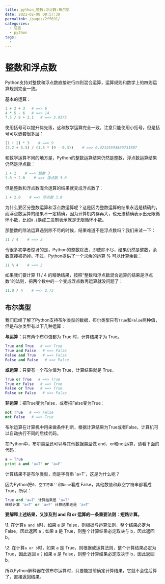 ```yaml
---
title: python_整数:浮点数:布尔型
date: 2021-02-08 09:57:38
permalink: /pages/2f5691/
categories:
  - 语言
  - python
tags:
  - 
---
```

# 整数和浮点数

Python支持对整数和浮点数直接进行四则混合运算，运算规则和数学上的四则运算规则完全一致。

基本的运算：

```python
1 + 2 + 3   # ==> 6
4 * 5 - 6   # ==> 14
7.5 / 8 + 2.1   # ==> 3.0375
```

使用括号可以提升优先级，这和数学运算完全一致，注意只能使用小括号，但是括号可以嵌套很多层：

```python
(1 + 2) * 3    # ==> 9
(2.2 + 3.3) / (1.5 * (9 - 0.3))    # ==> 0.42145593869731807
```

和数学运算不同的地方是，Python的整数运算结果仍然是整数，浮点数运算结果仍然是浮点数：

```python
1 + 2    # ==> 整数 3
1.0 + 2.0    # ==> 浮点数 3.0
```

但是整数和浮点数混合运算的结果就变成浮点数了：

```python
1 + 2.0    # ==> 浮点数 3.0
```

为什么要区分整数运算和浮点数运算呢？这是因为整数运算的结果永远是精确的，而浮点数运算的结果不一定精确，因为计算机内存再大，也无法精确表示出无限循环小数，比如` 0.1 `换成二进制表示就是无限循环小数。

那整数的除法运算遇到除不尽的时候，结果难道不是浮点数吗？我们来试一下：

```python
11 / 4    # ==> 2
```

令很多初学者惊讶的是，Python的整数除法，即使除不尽，结果仍然是整数，余数直接被扔掉。不过，Python提供了一个求余的运算 % 可以计算余数：

```python
11 % 4    # ==> 3
```

如果我们要计算 11 / 4 的精确结果，按照“整数和浮点数混合运算的结果是浮点数”的法则，把两个数中的一个变成浮点数再运算就没问题了：

```python
11.0 / 4    # ==> 2.75
```

## 布尔类型

我们已经了解了Python支持布尔类型的数据，布尔类型只有`True`和`False`两种值，但是布尔类型有以下几种运算：

**与运算**：只有两个布尔值都为 True 时，计算结果才为 True。

```python
True and True   # ==> True
True and False   # ==> False
False and True   # ==> False
False and False   # ==> False
```

**或运算**：只要有一个布尔值为 True，计算结果就是 True。

```python
True or True   # ==> True
True or False   # ==> True
False or True   # ==> True
False or False   # ==> False
```

**非运算**：把True变为False，或者把False变为True：

```python
not True   # ==> False
not False   # ==> True
```

布尔运算在计算机中用来做条件判断，根据计算结果为True或者False，计算机可以自动执行不同的后续代码。

在Python中，布尔类型还可以与其他数据类型做 and、or和not运算，请看下面的代码：

```python
a = True
print a and 'a=T' or 'a=F'
```

计算结果不是布尔类型，而是字符串 'a=T'，这是为什么呢？

因为Python把`0`、`空字符串''`和`None`看成 False，其他数值和非空字符串都看成 True，所以：

```python
True and 'a=T' 计算结果是 'a=T'
继续计算 'a=T' or 'a=F' 计算结果还是 'a=T'
```

**要解释上述结果，又涉及到 and 和 or 运算的一条重要法则：短路计算。**

\1. 在计算` a and b `时，如果 a 是 False，则根据与运算法则，整个结果必定为 False，因此返回 a；如果 a 是 True，则整个计算结果必定取决与 b，因此返回 b。

\2. 在计算` a or b `时，如果 a 是 True，则根据或运算法则，整个计算结果必定为 True，因此返回 a；如果 a 是 False，则整个计算结果必定取决于 b，因此返回 b。

所以Python解释器在做布尔运算时，只要能提前确定计算结果，它就不会往后算了，直接返回结果。